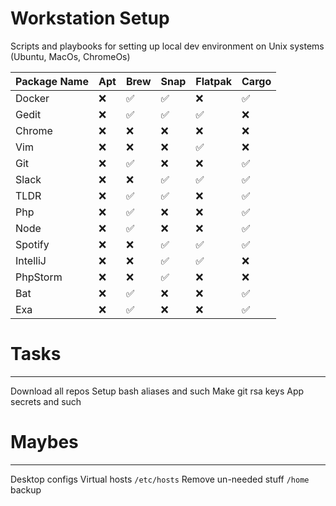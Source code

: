 # Workstation Setup
Scripts and playbooks for setting up local dev environment on Unix systems (Ubuntu, MacOs, ChromeOs)

| Package Name | Apt | Brew | Snap | Flatpak | Cargo |
|--------------|-----|------|------|---------|-------|
| Docker       |❌   |✅    |✅   |❌       |✅     |
| Gedit        |❌   |✅    |✅   |✅       |❌     |
| Chrome       |❌   |❌    |❌   |❌       |❌     |
| Vim          |❌   |❌    |❌   |✅       |❌     |
| Git          |❌   |✅    |❌   |❌       |✅     |
| Slack        |❌   |❌    |✅   |✅       |✅     |
| TLDR         |❌   |✅    |✅   |❌       |✅     |
| Php          |❌   |✅    |❌   |❌       |✅     |
| Node         |❌   |✅    |❌   |❌       |✅     |
| Spotify      |❌   |❌    |✅   |✅       |✅     |
| IntelliJ     |❌   |❌    |✅   |✅       |❌     |
| PhpStorm     |❌   |❌    |✅   |❌       |❌     |
| Bat          |❌   |✅    |❌   |❌       |✅     |
| Exa          |❌   |✅    |❌   |❌       |✅     |

# Tasks
----
Download all repos
Setup bash aliases and such
Make git rsa keys
App secrets and such

# Maybes
----
Desktop configs
Virtual hosts
`/etc/hosts`
Remove un-needed stuff
`/home` backup

